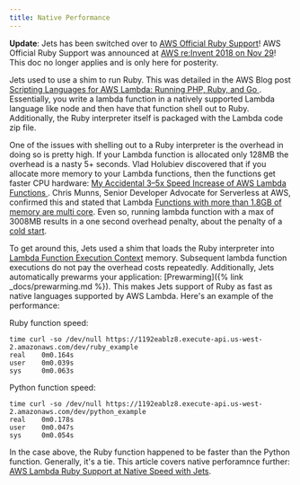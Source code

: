 ```yaml
---
title: Native Performance
---
```


**Update**: Jets has been switched over to [AWS Official Ruby Support](https://aws.amazon.com/blogs/compute/announcing-ruby-support-for-aws-lambda/)!  AWS Official Ruby Support was announced at [AWS re:Invent 2018 on Nov 29](https://twitter.com/tongueroo/status/1068199997097750528)! This doc no longer applies and is only here for posterity.

Jets used to use a shim to run Ruby. This was detailed in the AWS Blog post [Scripting Languages for AWS Lambda: Running PHP, Ruby, and Go
](https://aws.amazon.com/blogs/compute/scripting-languages-for-aws-lambda-running-php-ruby-and-go/).  Essentially, you write a lambda function in a natively supported Lambda language like node and then have that function shell out to Ruby. Additionally, the Ruby interpreter itself is packaged with the Lambda code zip file.

One of the issues with shelling out to a Ruby interpreter is the overhead in doing so is pretty high. If your Lambda function is allocated only 128MB the overhead is a nasty 5+ seconds. Vlad Holubiev discovered that if you allocate more memory to your Lambda functions, then the functions get faster CPU hardware: [My Accidental 3–5x Speed Increase of AWS Lambda Functions
](https://serverless.zone/my-accidental-3-5x-speed-increase-of-aws-lambda-functions-6d95351197f). Chris Munns, Senior Developer Advocate for Serverless at AWS, confirmed this and stated that
Lambda [Functions with more than 1.8GB of memory are multi core](https://www.jeremydaly.com/15-key-takeaways-from-the-serverless-talk-at-aws-startup-day/).  Even so, running lambda function with a max of 3008MB results in a one second overhead penalty, about the penalty of a [cold start](https://theburningmonk.com/2018/01/im-afraid-youre-thinking-about-aws-lambda-cold-starts-all-wrong/).

To get around this, Jets used a shim that loads the Ruby interpreter into [Lambda Function Execution Context](https://docs.aws.amazon.com/lambda/latest/dg/running-lambda-code.html) memory. Subsequent lambda function executions do not pay the overhead costs repeatedly. Additionally, Jets automatically prewarms your application: [Prewarming]({% link _docs/prewarming.md %}). This makes Jets support of Ruby as fast as native languages supported by AWS Lambda.  Here's an example of the performance:

Ruby function speed:

    time curl -so /dev/null https://1192eablz8.execute-api.us-west-2.amazonaws.com/dev/ruby_example
    real    0m0.164s
    user    0m0.039s
    sys     0m0.063s

Python function speed:

    time curl -so /dev/null https://1192eablz8.execute-api.us-west-2.amazonaws.com/dev/python_example
    real    0m0.178s
    user    0m0.047s
    sys     0m0.054s

In the case above, the Ruby function happened to be faster than the Python function. Generally, it's a tie. This article covers native perforamnce further: [AWS Lambda Ruby Support at Native Speed with Jets](https://blog.boltops.com/2018/09/02/aws-lambda-ruby-support-at-native-speed-with-jets).
